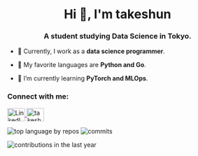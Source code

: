 <h1 align="center">Hi 👋, I'm takeshun</h1>
<h3 align="center">A student studying Data Science in Tokyo.</h3>

- 🔭 Currently, I work as a **data science programmer**.

- 💓 My favorite languages are **Python and Go**.

- 🌱 I’m currently learning **PyTorch and MLOps**.

<h3 align="left">Connect with me:</h3>
<p align="left">
  <a href="https://www.linkedin.com/in/隼司-竹下-010069284" target="blank">
    <img align="center" src="https://raw.githubusercontent.com/rahuldkjain/github-profile-readme-generator/master/src/images/icons/Social/linked-in-alt.svg" alt="LinkedIn" height="30" width="40" />
  </a>
  <a href="https://kaggle.com/takeshun4418" target="blank">
    <img align="center" src="https://raw.githubusercontent.com/rahuldkjain/github-profile-readme-generator/master/src/images/icons/Social/kaggle.svg" alt="takeshun4418" height="30" width="40" />
  </a>
</p>


![top language by repos](http://github-profile-summary-cards.vercel.app/api/cards/repos-per-language?username=takeshun256&theme=nord_dark)
![commits](http://github-profile-summary-cards.vercel.app/api/cards/productive-time?username=takeshun256&theme=nord_dark&utcOffset=8)

![contributions in the last year](http://github-profile-summary-cards.vercel.app/api/cards/profile-details?username=takeshun256&theme=nord_dark)



<!-- ![stats](http://github-profile-summary-cards.vercel.app/api/cards/stats?username=takeshun256&theme=nord_dark) -->
<!-- <p><img align="left" src="https://github-readme-stats.vercel.app/api/top-langs?username=takeshun256&show_icons=true&locale=en&layout=compact" alt="takeshun256" /></p> -->

<!-- <p>&nbsp;<img align="center" src="https://github-readme-stats.vercel.app/api?username=takeshun256&show_icons=true&locale=en" alt="takeshun256" /></p> -->

<!-- <p><img align="center" src="https://github-readme-streak-stats.herokuapp.com/?user=takeshun256&" alt="takeshun256" /></p> -->




